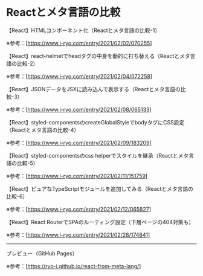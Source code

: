 # Reactとメタ言語の比較

【React】HTMLコンポーネント化（Reactとメタ言語の比較-1）

※参考：[https://www.i-ryo.com/entry/2021/02/02/070255]


【React】react-helmetでheadタグの中身を動的に打ち替える（Reactとメタ言語の比較-2）

※参考：[https://www.i-ryo.com/entry/2021/02/04/072258]


【React】JSONデータをJSXに読み込んで表示する（Reactとメタ言語の比較-3）

※参考：[https://www.i-ryo.com/entry/2021/02/08/065133]


【React】styled-componentsのcreateGlobalStyleでbodyタグにCSS設定（Reactとメタ言語の比較-4）

※参考：[https://www.i-ryo.com/entry/2021/02/09/183209]


【React】styled-componentsのcss helperでスタイルを継承（Reactとメタ言語の比較-5）

※参考：[https://www.i-ryo.com/entry/2021/02/11/151759]


【React】ピュアなTypeScriptモジュールを追加してみる（Reactとメタ言語の比較-6）

※参考：[https://www.i-ryo.com/entry/2021/02/12/065827]


【React】React RouterでSPAのルーティング設定（下層ページの404対策も）

※参考：[https://www.i-ryo.com/entry/2021/02/28/174841]

---

プレビュー（GitHub Pages）

※参考：[https://ryo-i.github.io/react-from-meta-lang/]